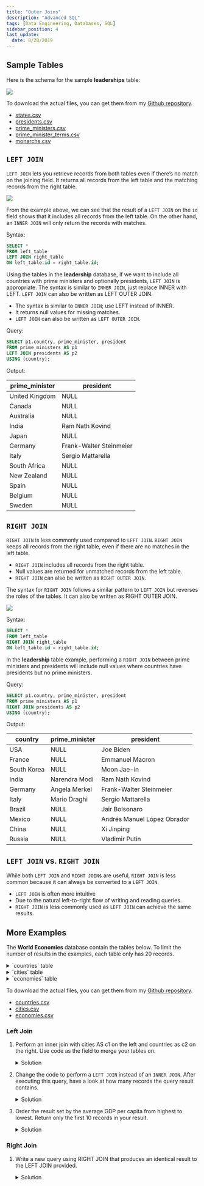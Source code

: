 ```yaml
---
title: "Outer Joins"
description: "Advanced SQL"
tags: [Data Engineering, Databases, SQL]
sidebar_position: 4
last_update:
  date: 8/28/2019
---
```




## Sample Tables

Here is the schema for the sample **leaderships** table:

<div class='img-center'>

![](/img/docs/sample-database-schemaaa.png)

</div>

To download the actual files, you can get them from my [Github repository](https://github.com/joseeden/joeden/tree/master/assets/datasets).

- [states.csv](@site/docs/021-Software-Engineering/021-Jupyter-Notebooks/000-Sample-Datasets/datacamp-world-database/states.csv)
- [presidents.csv](@site/docs/021-Software-Engineering/021-Jupyter-Notebooks/000-Sample-Datasets/datacamp-world-database/presidents.csv)
- [prime_ministers.csv](@site/docs/021-Software-Engineering/021-Jupyter-Notebooks/000-Sample-Datasets/datacamp-world-database/prime_ministers.csv)
- [prime_minister_terms.csv](@site/docs/021-Software-Engineering/021-Jupyter-Notebooks/000-Sample-Datasets/datacamp-world-database/prime_minister_terms.csv)
- [monarchs.csv](@site/docs/021-Software-Engineering/021-Jupyter-Notebooks/000-Sample-Datasets/datacamp-world-database/monarchs.csv)




## `LEFT JOIN` 

`LEFT JOIN` lets you retrieve records from both tables even if there’s no match on the joining field. It returns all records from the left table and the matching records from the right table.

<div class='img-center'>

![](/img/docs/sample-diagram-left-joinnn.png)

</div>

From the example above, we can see that the result of a `LEFT JOIN` on the `id` field shows that it includes all records from the left table. On the other hand, an `INNER JOIN` will only return the records with matches.

Syntax:

```sql
SELECT *
FROM left_table
LEFT JOIN right_table
ON left_table.id = right_table.id;
```

Using the tables in the **leadership** database, if we want to include all countries with prime ministers and optionally presidents, `LEFT JOIN` is appropriate. The syntax is similar to `INNER JOIN`, just replace INNER with LEFT. `LEFT JOIN` can also be written as LEFT OUTER JOIN.

- The syntax is similar to `INNER JOIN`; use LEFT instead of INNER.
- It returns null values for missing matches.
- `LEFT JOIN` can also be written as  `LEFT OUTER JOIN`.


Query:

```sql
SELECT p1.country, prime_minister, president
FROM prime_ministers AS p1
LEFT JOIN presidents AS p2 
USING (country);
```

Output: 

| prime_minister          | president                |
|-------------------------|--------------------------|
| United Kingdom          | NULL                     |
| Canada                  | NULL                     |
| Australia               | NULL                     |
| India                   | Ram Nath Kovind          |
| Japan                   | NULL                     |
| Germany                 | Frank-Walter Steinmeier  |
| Italy                   | Sergio Mattarella        |
| South Africa            | NULL                     |
| New Zealand             | NULL                     |
| Spain                   | NULL                     |
| Belgium                 | NULL                     |
| Sweden                  | NULL                     |


## `RIGHT JOIN`

`RIGHT JOIN` is less commonly used compared to `LEFT JOIN`. `RIGHT JOIN` keeps all records from the right table, even if there are no matches in the left table.

- `RIGHT JOIN` includes all records from the right table.
- Null values are returned for unmatched records from the left table.
- `RIGHT JOIN` can also be written as  `RIGHT OUTER JOIN`.

The syntax for `RIGHT JOIN` follows a similar pattern to `LEFT JOIN` but reverses the roles of the tables. It can also be written as RIGHT OUTER JOIN.

![](/img/docs/sample-diagram-left-joinnnnn.png)

Syntax:

```sql
SELECT *
FROM left_table
RIGHT JOIN right_table
ON left_table.id = right_table.id;
```

In the **leadership** table example, performing a `RIGHT JOIN` between prime ministers and presidents will include null values where countries have presidents but no prime ministers.


Query:

```sql
SELECT p1.country, prime_minister, president
FROM prime_ministers AS p1
RIGHT JOIN presidents AS p2 
USING (country);
```

Output: 

| country        | prime_minister          | president                |
|----------------|-------------------------|--------------------------|
| USA            | NULL                    | Joe Biden                |
| France         | NULL                    | Emmanuel Macron          |
| South Korea    | NULL                    | Moon Jae-in              |
| India          | Narendra Modi           | Ram Nath Kovind          |
| Germany        | Angela Merkel           | Frank-Walter Steinmeier  |
| Italy          | Mario Draghi            | Sergio Mattarella        |
| Brazil         | NULL                    | Jair Bolsonaro           |
| Mexico         | NULL                    | Andrés Manuel López Obrador|
| China          | NULL                    | Xi Jinping               |
| Russia         | NULL                    | Vladimir Putin           |


## `LEFT JOIN` vs. `RIGHT JOIN`

While both `LEFT JOIN` and `RIGHT JOIN`s are useful, `RIGHT JOIN` is less common because it can always be converted to a `LEFT JOIN`. 

- `LEFT JOIN` is often more intuitive
- Due to the natural left-to-right flow of writing and reading queries.
- `RIGHT JOIN` is less commonly used as `LEFT JOIN` can achieve the same results.

## More Examples 

The **World Economies** database contain the tables below. To limit the number of results in the examples, each table only has 20 records.


<details>
    <summary>`countries` table</summary>

| code | name            | continent    | region                     | surface_area | indep_year | local_name                     | gov_form                       | capital       | cap_long | cap_lat |
|------|-----------------|--------------|----------------------------|--------------|------------|--------------------------------|---------------------------------|---------------|----------|---------|
| AFG  | Afghanistan     | Asia         | Southern and Central Asia  | 652090       | 1919       | Afganistan/Afqanestan          | Islamic Emirate                | Kabul         | 69.1761  | 34.5228 |
| NLD  | Netherlands     | Europe       | Western Europe             | 41526        | 1581       | Nederland                      | Constitutional Monarchy        | Amsterdam     | 4.89095  | 52.3738 |
| ALB  | Albania         | Europe       | Southern Europe            | 28748        | 1912       | Shqiperia                      | Republic                       | Tirane        | 19.8172  | 41.3317 |
| DZA  | Algeria         | Africa       | Northern Africa            | 2381740      | 1962       | Al-Jazair/Algerie             | Republic                       | Algiers       | 3.05097  | 36.7397 |
| ASM  | American Samoa  | Oceania      | Polynesia                  | 199          | null       | Amerika Samoa                  | US Territory                   | Pago Pago     | -170.691 | -14.2846|
| AND  | Andorra         | Europe       | Southern Europe            | 468          | 1278       | Andorra                        | Parliamentary Coprincipality   | Andorra la Vella | 1.5218 | 42.5075 |
| AGO  | Angola          | Africa       | Central Africa             | 1246700      | 1975       | Angola                         | Republic                       | Luanda        | 13.242   | -8.81155|
| ATG  | Antigua and Barbuda | North America | Caribbean              | 442          | 1981       | Antigua and Barbuda            | Constitutional Monarchy        | Saint John's  | -61.8456 | 17.1175 |
| ARE  | United Arab Emirates | Asia   | Middle East                | 83600        | 1971       | Al-Imarat al-´Arabiya al-Muttahida | Emirate Federation           | Abu Dhabi     | 54.3705  | 24.4764 |
| ARG  | Argentina       | South America| South America              | 2780400      | 1816       | Argentina                      | Federal Republic               | Buenos Aires  | -58.4173 | -34.6118|
| ARM  | Armenia         | Asia         | Middle East                | 29800        | 1991       | Hajastan                       | Republic                       | Yerevan       | 44.509   | 40.1596 |
| ABW  | Aruba           | North America| Caribbean                  | 193          | null       | Aruba                          | Nonmetropolitan Territory of The Netherlands | Oranjestad | -70.0167 | 12.5167 |
| AUS  | Australia       | Oceania      | Australia and New Zealand  | 7741220      | 1901       | Australia                      | Constitutional Monarchy, Federation | Canberra | 149.129 | -35.282 |
| AZE  | Azerbaijan      | Asia         | Middle East                | 86600        | 1991       | Azarbaycan                     | Federal Republic               | Baku          | 49.8932  | 40.3834 |
| BHS  | Bahamas         | North America| Caribbean                  | 13878        | 1973       | The Bahamas                    | Constitutional Monarchy        | Nassau        | -77.339  | 25.0661 |
| BHR  | Bahrain         | Asia         | Middle East                | 694          | 1971       | Al-Bahrayn                     | Monarchy (Emirate)             | Manama        | 50.5354  | 26.1921 |
| BGD  | Bangladesh      | Asia         | Southern and Central Asia  | 143998       | 1971       | Bangladesh                     | Republic                       | Dhaka         | 90.4113  | 23.7055 |
| BRB  | Barbados        | North America| Caribbean                  | 430          | 1966       | Barbados                       | Constitutional Monarchy        | Bridgetown    | -59.6105 | 13.0935 |
| BEL  | Belgium         | Europe       | Western Europe             | 30518        | 1830       | Belgie/Belgique                | Constitutional Monarchy, Federation | Brussels | 4.36761 | 50.8371 |
| BLZ  | Belize          | North America| Central America            | 22696        | 1981       | Belize                         | Constitutional Monarchy        | Belmopan      | -88.7713 | 17.2534 |


</details>


<details>
    <summary>`cities` table</summary>

| name          | country_code | city_proper_pop | metroarea_pop | urbanarea_pop |
|---------------|--------------|-----------------|---------------|---------------|
| Abidjan       | CIV          | 4765000         | null          | 4765000       |
| Abu Dhabi     | ARE          | 1145000         | null          | 1145000       |
| Abuja         | NGA          | 1235880         | 6000000       | 1235880       |
| Accra         | GHA          | 2070463         | 4010054       | 2070463       |
| Addis Ababa   | ETH          | 3103673         | 4567857       | 3103673       |
| Ahmedabad     | IND          | 5570585         | null          | 5570585       |
| Alexandria    | EGY          | 4616625         | null          | 4616625       |
| Algiers       | DZA          | 3415811         | 5000000       | 3415811       |
| Almaty        | KAZ          | 1703481         | null          | 1703481       |
| Ankara        | TUR          | 5271000         | 4585000       | 5271000       |
| Auckland      | NZL          | 1495000         | 1614300       | 1495000       |
| Baghdad       | IRQ          | 7180889         | null          | 7180889       |
| Baku          | AZE          | 3202300         | 4308740       | 3202300       |
| Bandung       | IDN          | 2575478         | 6965655       | 2575478       |
| Bangkok       | THA          | 8280925         | 14998000      | 8280925       |
| Barcelona     | ESP          | 1604555         | 5375774       | 1604555       |
| Barranquilla  | COL          | 1386865         | 2370753       | 1386865       |
| Basra         | IRQ          | 2750000         | null          | 2750000       |
| Beijing       | CHN          | 21516000        | 24900000      | 21516000      |
| Belo Horizonte | BRA          | 2502557         | 5156217       | 2502557       |

</details>



<details>
    <summary>`economies` table</summary>


| econ_id | code | year | income_group          | gdp_percapita | gross_savings | inflation_rate | total_investment | unemployment_rate | exports | imports |
|---------|------|------|-----------------------|---------------|---------------|----------------|------------------|-------------------|---------|---------|
| 1       | AFG  | 2010 | Low income            | 539.667       | 37.133        | 2.179          | 30.402           | null              | 46.394  | 24.381  |
| 2       | AFG  | 2015 | Low income            | 615.091       | 21.466        | -1.549         | 18.602           | null              | -49.11  | -7.294  |
| 3       | AGO  | 2010 | Upper middle income   | 3599.27       | 23.534        | 14.48          | 14.433           | null              | -3.266  | -21.076 |
| 4       | AGO  | 2015 | Upper middle income   | 3876.2        | -0.425        | 10.287         | 9.552            | null              | 6.721   | -21.778 |
| 5       | ALB  | 2010 | Upper middle income   | 4098.13       | 20.011        | 3.605          | 31.305           | 14                | 10.645  | -8.013  |
| 6       | ALB  | 2015 | Upper middle income   | 3943.22       | 13.84         | 1.896          | 24.598           | 17.1              | 1.827   | 0.574   |
| 7       | ARE  | 2010 | High income           | 34628.63      | 27.073        | 0.878          | 27.372           | null              | 3.843   | -0.981  |
| 8       | ARE  | 2015 | High income           | 38649.91      | 34.106        | 4.07           | 27.477           | null              | 7.32    | 2.17    |
| 9       | ARG  | 2010 | Upper middle income   | 10412.95      | 17.361        | 10.461         | 17.706           | 7.75              | 13.931  | 39.877  |
| 10      | ARG  | 2015 | Upper middle income   | 14643.92      | 14.111        | null           | 16.89            | null              | -1.658  | 3.105   |
| 11      | ARM  | 2010 | Lower middle income   | 3121.78       | 15.797        | 7.274          | 29.419           | 19                | 30.183  | 4.09    |
| 12      | ARM  | 2015 | Lower middle income   | 3520.95       | 18.306        | 3.731          | 20.956           | 18.5              | 15.729  | -9.647  |
| 13      | ATG  | 2010 | High income           | 13531.78      | 13.398        | 3.37           | null             | null              | -3.241  | -14.113 |
| 14      | ATG  | 2015 | High income           | 15155.16      | 18.754        | 0.969          | null             | null              | 6.026   | -24.307 |
| 15      | AUS  | 2010 | High income           | 56362.84      | 23.584        | 2.863          | 27.089           | 5.208             | 5.782   | 15.208  |
| 16      | AUS  | 2015 | High income           | 51363.9       | 22.111        | 1.461          | 26.304           | 6.058             | 6.022   | 1.99    |
| 17      | AUT  | 2010 | High income           | 46757.13      | 25.521        | 1.694          | 22.654           | 4.8               | 13.84   | 11.989  |
| 18      | AUT  | 2015 | High income           | 43749.55      | 25.353        | 0.81           | 23.507           | 5.75              | 3.558   | 3.382   |
| 19      | AZE  | 2010 | Upper middle income   | 5847.26       | 46.567        | 5.666          | 18.532           | 6.048             | -1.792  | -1.459  |
| 20      | AZE  | 2015 | Upper middle income   | 5396.41       | 26.4          | 4.049          | 26.783           | 6.048             | 4.08    | 0.186   |

</details>





To download the actual files, you can get them from my [Github repository](https://github.com/joseeden/joeden/tree/master/assets/datasets).

- [countries.csv](@site/docs/021-Software-Engineering/021-Jupyter-Notebooks/000-Sample-Datasets/datacamp-world-database/countries.csv)
- [cities.csv](@site/docs/021-Software-Engineering/021-Jupyter-Notebooks/000-Sample-Datasets/datacamp-world-database/cities.csv)
- [economies.csv](@site/docs/021-Software-Engineering/021-Jupyter-Notebooks/000-Sample-Datasets/datacamp-world-database/economies.csv)


### Left Join 

1. Perform an inner join with cities AS c1 on the left and countries as c2 on the right. Use code as the field to merge your tables on.

    <details>
        <summary>Solution</summary>


        Run the command below:

        ```sql
        SELECT 
            c1.name AS city,
            code,
            c2.name AS country,
            region,
            city_proper_pop
        FROM cities AS c1
        INNER JOIN countries AS c2 
        ON c1.country_code = c2.code
        ORDER BY code DESC; 
        ```

        Output (some records may not shown):

        | city             | code | country          | region                     | city_proper_pop |
        |------------------|------|------------------|----------------------------|-----------------|
        | Harare           | ZWE  | Zimbabwe         | Eastern Africa             | 1606000         |
        | Lusaka           | ZMB  | Zambia           | Eastern Africa             | 1742979         |
        | Cape Town        | ZAF  | South Africa     | Southern Africa            | 3740026         |
        | Johannesburg     | ZAF  | South Africa     | Southern Africa            | 4434827         |
        | Durban           | ZAF  | South Africa     | Southern Africa            | 3442361         |
        | Ekurhuleni       | ZAF  | South Africa     | Southern Africa            | 3178470         |
        | Sana'a           | YEM  | Yemen            | Middle East                | 1937451         |
        | Ho Chi Minh City | VNM  | Vietnam          | Southeast Asia             | 7681700         |
        | Hanoi            | VNM  | Vietnam          | Southeast Asia             | 6844100         |
        | Caracas          | VEN  | Venezuela        | South America              | 1943901         |
        | Maracaibo        | VEN  | Venezuela        | South America              | 1599940         |
        | Tashkent         | UZB  | Uzbekistan       | Southern and Central Asia  | 2309600         |
        | Chicago          | USA  | United States    | North America              | 2695598         |
        | Los Angeles      | USA  | United States    | North America              | 3884307         |
        | Philadelphia     | USA  | United States    | North America              | 1567872         |
        | Phoenix          | USA  | United States    | North America              | 1563025         |


    </details>


2. Change the code to perform a `LEFT JOIN` instead of an `INNER JOIN`. After executing this query, have a look at how many records the query result contains.

    <details>
        <summary>Solution</summary>

        Run the command below:

        ```sql
        SELECT 
            c1.name AS city, 
            code, 
            c2.name AS country,
            region, 
            city_proper_pop
        FROM cities AS c1
        LEFT JOIN countries AS c2 
        ON c1.country_code = c2.code
        ORDER BY code DESC;
        ```

        Output (some records may not shown):

        | city             | code | country             | region                     | city_proper_pop |
        |------------------|------|---------------------|----------------------------|-----------------|
        | Taichung         | null | null                | null                       | 2752413         |
        | Tainan           | null | null                | null                       | 1885252         |
        | Kaohsiung        | null | null                | null                       | 2778918         |
        | Bucharest        | null | null                | null                       | 1883425         |
        | Taipei           | null | null                | null                       | 2704974         |
        | New Taipei City  | null | null                | null                       | 3954929         |
        | Harare           | ZWE  | Zimbabwe            | Eastern Africa             | 1606000         |
        | Lusaka           | ZMB  | Zambia              | Eastern Africa             | 1742979         |
        | Cape Town        | ZAF  | South Africa        | Southern Africa            | 3740026         |
        | Ekurhuleni       | ZAF  | South Africa        | Southern Africa            | 3178470         |
        | Durban           | ZAF  | South Africa        | Southern Africa            | 3442361         |
        | Johannesburg     | ZAF  | South Africa        | Southern Africa            | 4434827         |

    </details>


3. Order the result set by the average GDP per capita from highest to lowest. Return only the first 10 records in your result.

    <details>
        <summary>Solution</summary>

        Run the command below:

        ```sql
        SELECT region, AVG(gdp_percapita) AS avg_gdp
        FROM countries AS c
        LEFT JOIN economies AS e
        USING(code)
        WHERE year = 2010
        GROUP BY region
        ORDER BY avg_gdp DESC 
        LIMIT 10; 
        ```

        Output (some records may not shown):

        | Region                   | Avg_GDP           |
        |--------------------------|-------------------|
        | Western Europe           | 58130.96149553572 |
        | Nordic Countries         | 57073.99765625    |
        | North America            | 47911.509765625   |
        | Australia and New Zealand| 44792.384765625   |
        | British Islands          | 43588.330078125   |
        | Eastern Asia             | 24962.8076171875  |
        | Southern Europe          | 22926.410910866478|
        | Middle East              | 18204.641515395222|
        | Baltic Countries         | 12631.029947916666|
        | Caribbean                | 11413.339454064002|

    </details>


### Right Join 

1. Write a new query using RIGHT JOIN that produces an identical result to the LEFT JOIN provided.


    <details>
        <summary>Solution</summary>

        Run the command below:

        ```sql
        SELECT countries.name AS country, languages.name AS language, percent
        FROM languages
        RIGHT JOIN countries
        USING(code)
        ORDER BY language;
        ```

        Output (some records may not shown):


        | Country                | Language         | Percent |
        |------------------------|------------------|---------|
        | Ethiopia               | Afar             | 1.7     |
        | Djibouti               | Afar             | null    |
        | Eritrea                | Afar             | null    |
        | Namibia                | Afrikaans        | 10.4    |
        | South Africa           | Afrikaans        | 13.5    |
        | Ghana                  | Akyem            | 3.2     |
        | Albania                | Albanian         | 98.8    |
        | Macedonia              | Albanian         | 25.1    |
        | Switzerland            | Albanian         | 3       |
        | France                 | Alsatian         | null    |
        | Honduras               | Amerindian       | null    |

    </details>
